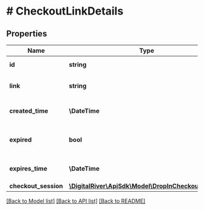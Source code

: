 # # CheckoutLinkDetails

## Properties

Name | Type | Description | Notes
------------ | ------------- | ------------- | -------------
**id** | **string** | The link identifier. | [optional]
**link** | **string** | The domain of the hosted link | [optional]
**created_time** | **\DateTime** | Time when the link was created. | [optional]
**expired** | **bool** | Whether this link has already expired. | [optional]
**expires_time** | **\DateTime** | Time at which the link expires. | [optional]
**checkout_session** | [**\DigitalRiver\ApiSdk\Model\DropInCheckoutSession**](DropInCheckoutSession.md) |  | [optional]

[[Back to Model list]](../../README.md#models) [[Back to API list]](../../README.md#endpoints) [[Back to README]](../../README.md)
